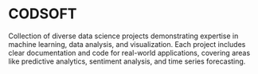 # CODSOFT
Collection of diverse data science projects demonstrating expertise in machine learning, data analysis, and visualization. Each project includes clear documentation and code for real-world applications, covering areas like predictive analytics, sentiment analysis, and time series forecasting.

